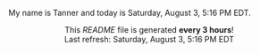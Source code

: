 My name is Tanner and today is Saturday, August 3, 5:16 PM EDT.

<p align="center">This <i>README</i> file is generated <b>every 3 hours</b>!</br>Last refresh: Saturday, August 3, 5:16 PM EDT<br /></p>
